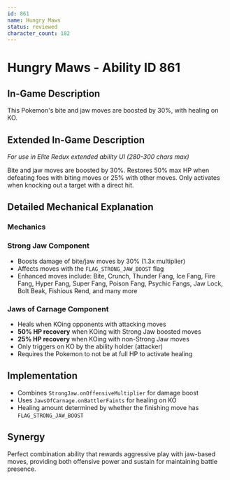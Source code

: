 ```yaml
---
id: 861
name: Hungry Maws
status: reviewed
character_count: 182
---
```


# Hungry Maws - Ability ID 861

## In-Game Description
This Pokemon's bite and jaw moves are boosted by 30%, with healing on KO.

## Extended In-Game Description
*For use in Elite Redux extended ability UI (280-300 chars max)*

Bite and jaw moves are boosted by 30%. Restores 50% max HP when defeating foes with biting moves or 25% with other moves. Only activates when knocking out a target with a direct hit.

## Detailed Mechanical Explanation

### Mechanics

### Strong Jaw Component
- Boosts damage of bite/jaw moves by 30% (1.3x multiplier)
- Affects moves with the `FLAG_STRONG_JAW_BOOST` flag
- Enhanced moves include: Bite, Crunch, Thunder Fang, Ice Fang, Fire Fang, Hyper Fang, Super Fang, Poison Fang, Psychic Fangs, Jaw Lock, Bolt Beak, Fishious Rend, and many more

### Jaws of Carnage Component
- Heals when KOing opponents with attacking moves
- **50% HP recovery** when KOing with Strong Jaw boosted moves
- **25% HP recovery** when KOing with non-Strong Jaw moves
- Only triggers on KO by the ability holder (attacker)
- Requires the Pokemon to not be at full HP to activate healing

## Implementation
- Combines `StrongJaw.onOffensiveMultiplier` for damage boost
- Uses `JawsOfCarnage.onBattlerFaints` for healing on KO
- Healing amount determined by whether the finishing move has `FLAG_STRONG_JAW_BOOST`

## Synergy
Perfect combination ability that rewards aggressive play with jaw-based moves, providing both offensive power and sustain for maintaining battle presence.
